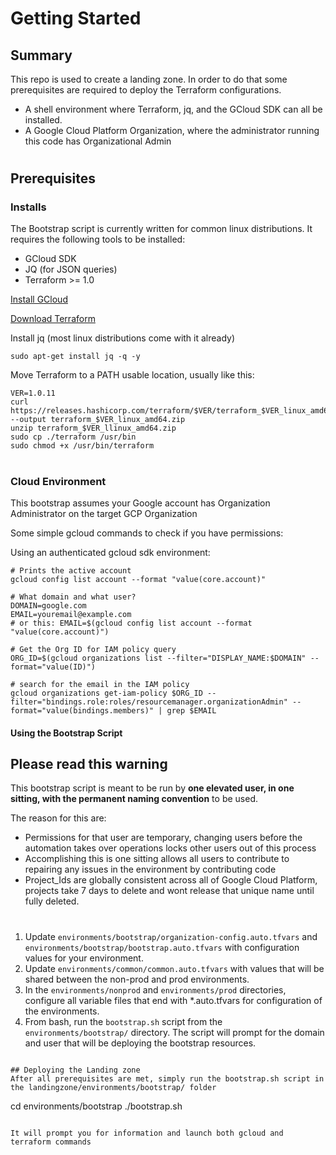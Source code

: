 # Getting Started
## Summary

This repo is used to create a landing zone. In order to do that some prerequisites are required to deploy the Terraform configurations.

 - A shell environment where Terraform, jq, and the GCloud SDK can all be installed. 
 - A Google Cloud Platform Organization, where the administrator running this code has Organizational Admin

#

## Prerequisites
### Installs
The Bootstrap script is currently written for common linux distributions. It requires the following tools to be installed:
 - GCloud SDK
 - JQ (for JSON queries)
 - Terraform >= 1.0
 
[Install GCloud](https://cloud.google.com/sdk/docs/install#linux)

[Download Terraform](https://www.terraform.io/downloads.html)

Install jq (most linux distributions come with it already)
```
sudo apt-get install jq -q -y 
```

Move Terraform to a PATH usable location, usually like this:
```
VER=1.0.11
curl https://releases.hashicorp.com/terraform/$VER/terraform_$VER_linux_amd64.zip --output terraform_$VER_linux_amd64.zip
unzip terraform_$VER_llinux_amd64.zip
sudo cp ./terraform /usr/bin
sudo chmod +x /usr/bin/terraform
```
#
### Cloud Environment

This bootstrap assumes your Google account has Organization Administrator on the target GCP Organization

Some simple gcloud commands to check if you have permissions:

Using an authenticated gcloud sdk environment:
```
# Prints the active account
gcloud config list account --format "value(core.account)"

# What domain and what user?
DOMAIN=google.com
EMAIL=youremail@example.com
# or this: EMAIL=$(gcloud config list account --format "value(core.account)")

# Get the Org ID for IAM policy query
ORG_ID=$(gcloud organizations list --filter="DISPLAY_NAME:$DOMAIN" --format="value(ID)")

# search for the email in the IAM policy
gcloud organizations get-iam-policy $ORG_ID --filter="bindings.role:roles/resourcemanager.organizationAdmin" --format="value(bindings.members)" | grep $EMAIL
```

#### Using the Bootstrap Script

## Please read this warning 

 This bootstrap script is meant to be run by **one elevated user, in one sitting, with the permanent naming convention** to be used. 
 
The reason for this are: 
- Permissions for that user are temporary, changing users before the automation takes over operations locks other users out of this process
- Accomplishing this is one sitting allows all users to contribute to repairing any issues in the environment by contributing code
- Project_Ids are globally consistent across all of Google Cloud Platform, projects take 7 days to delete and wont release that unique name until fully deleted. 

#
1. Update `environments/bootstrap/organization-config.auto.tfvars` and `environments/bootstrap/bootstrap.auto.tfvars` with configuration values for your environment.
2. Update `environments/common/common.auto.tfvars` with values that will be shared between the non-prod and prod environments.
3. In the `environments/nonprod` and `environments/prod` directories, configure all variable files that end with *.auto.tfvars for configuration of the environments.
4. From bash, run the `bootstrap.sh` script from the `environments/bootstrap/` directory. The script will prompt for the domain and user that will be deploying the bootstrap resources. 
```

## Deploying the Landing zone
After all prerequisites are met, simply run the bootstrap.sh script in the landingzone/environments/bootstrap/ folder

```
cd environments/bootstrap
./bootstrap.sh
```

It will prompt you for information and launch both gcloud and terraform commands
